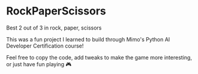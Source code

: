 # RockPaperScissors
Best 2 out of 3 in rock, paper, scissors 

This was a fun project I learned to build through Mimo's Python AI Developer Certification course!

Feel free to copy the code, add tweaks to make the game more interesting, or just have fun playing 🎮
